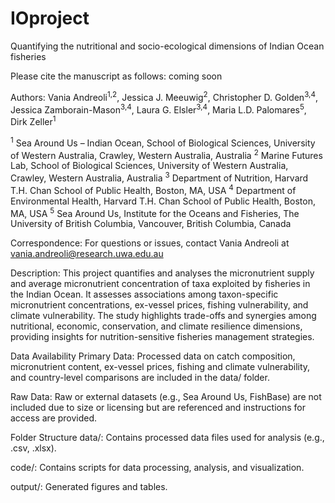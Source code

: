 # IOproject
Quantifying the nutritional and socio-ecological dimensions of Indian Ocean fisheries

Please cite the manuscript as follows: coming soon

Authors:
Vania Andreoli<sup>1,2</sup>, Jessica J. Meeuwig<sup>2</sup>, Christopher D. Golden<sup>3,4</sup>, Jessica Zamborain-Mason<sup>3,4</sup>, Laura G. Elsler<sup>3,4</sup>, Maria L.D. Palomares<sup>5</sup>, Dirk Zeller<sup>1</sup>

<sup>1</sup> Sea Around Us – Indian Ocean, School of Biological Sciences, University of Western Australia, Crawley, Western Australia, Australia
<sup>2</sup> Marine Futures Lab, School of Biological Sciences, University of Western Australia, Crawley, Western Australia, Australia
<sup>3</sup> Department of Nutrition, Harvard T.H. Chan School of Public Health, Boston, MA, USA
<sup>4</sup> Department of Environmental Health, Harvard T.H. Chan School of Public Health, Boston, MA, USA
<sup>5</sup> Sea Around Us, Institute for the Oceans and Fisheries, The University of British Columbia, Vancouver, British Columbia, Canada

Correspondence: For questions or issues, contact Vania Andreoli at vania.andreoli@research.uwa.edu.au

Description: This project quantifies and analyses the micronutrient supply and average micronutrient concentration of taxa exploited by fisheries in the Indian Ocean. It assesses associations among taxon-specific micronutrient concentrations, ex-vessel prices, fishing vulnerability, and climate vulnerability. The study highlights trade-offs and synergies among nutritional, economic, conservation, and climate resilience dimensions, providing insights for nutrition-sensitive fisheries management strategies.

Data Availability
Primary Data: Processed data on catch composition, micronutrient content, ex-vessel prices, fishing and climate vulnerability, and country-level comparisons are included in the data/ folder.

Raw Data: Raw or external datasets (e.g., Sea Around Us, FishBase) are not included due to size or licensing but are referenced and instructions for access are provided.


Folder Structure
data/: Contains processed data files used for analysis (e.g., .csv, .xlsx).

code/: Contains scripts for data processing, analysis, and visualization.

output/: Generated figures and tables.
